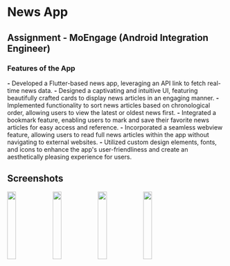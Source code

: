 # News App
## Assignment - MoEngage (Android Integration Engineer)

### Features of the App
**-** Developed a Flutter-based news app, leveraging an API link to fetch real-time news data.
**-** Designed a captivating and intuitive UI, featuring beautifully crafted cards to display news articles in an engaging manner.
**-** Implemented functionality to sort news articles based on chronological order, allowing users to view the latest or oldest news first.
**-** Integrated a bookmark feature, enabling users to mark and save their favorite news articles for easy access and reference.
**-** Incorporated a seamless webview feature, allowing users to read full news articles within the app without navigating to external websites.
**-** Utilized custom design elements, fonts, and icons to enhance the app's user-friendliness and create an aesthetically pleasing experience for users.

## Screenshots
<img src="https://github.com/namanx19/NewsApp-Flutter/assets/71885262/7d659502-3215-40d1-a1c5-f6bd47d3f731" width = 20% height = 20% />
<img src="https://github.com/namanx19/NewsApp-Flutter/assets/71885262/52b9c76d-d173-4434-a6ae-88370e9951b7" width = 20% height = 20% />
<img src="https://github.com/namanx19/NewsApp-Flutter/assets/71885262/08988edb-c27f-4f8d-95c9-aec045647e3e" width = 20% height = 20% />
<img src="https://github.com/namanx19/NewsApp-Flutter/assets/71885262/4f1fd9d5-4107-4138-8999-b748306243ed" width = 20% height = 20% />
